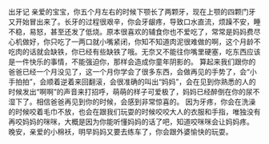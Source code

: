 ---
---
出牙记
亲爱的宝宝，你五个月左右的时候下颚长了两颗牙，现在上颚的四颗门牙又开始冒出来了。长牙的过程很艰辛，你会牙龈疼，导致口水直流，烦躁不安，睡不稳，易怒，甚至还发了低烧。原本很喜欢的辅食你也不爱吃了，常常是妈妈费尽心机做好，你只吃了一两口就小嘴紧闭，你知不知道肉泥很难做的啊，这个月龄不吃肉的话就会缺铁，你已经有些缺铁了哦。无奈又不能往你嘴里硬塞，吃东西应该是一件快乐的事情，不能强迫你，那样会造成你童年阴影的。
算起来我们跟你的爸爸已经一个月没见了，这一个月你学会了很多东西，会做再见的手势了，会“小手拍拍”，会顺着逆着来回翻滚，会很准确的叫出“妈妈”，会在见到你熟悉的人的时候发出“啊啊”的声音来打招呼，萌萌的样子可爱极了，妈妈已经醉倒在你的尿不湿下了。相信爸爸再见到你的时候，会感到非常惊喜的。
因为牙疼，你会在洗澡的时候咬着毛巾不放，也会在跟我们玩耍的时候咬咬大人的衣服和手指，唯独没有再咬妈妈的咪咪，大概是因为你能听懂妈妈的话了吧，知道咬咪咪会让妈妈疼。
晚安，亲爱的小棉袄，明早妈妈又要去练车了，你会跟外婆愉快的玩耍。
